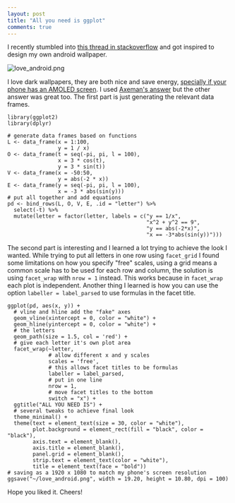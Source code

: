 ```yaml
---
layout: post
title: "All you need is ggplot"
comments: true
---
```


I recently stumbled into [this thread in stackoverflow](http://stackoverflow.com/questions/39870405/plotting-equations-in-r) and got inspired to design my own android wallpaper. 

![love_android.png][1]

I love dark wallpapers, they are both nice and save energy, [specially if your phone has an AMOLED screen](https://www.androidpit.com/how-black-wallpaper-can-save-your-battery). I used [Axeman's answer](http://stackoverflow.com/a/39871049/4654047) but the other answer was great too. The first part is just generating the relevant data frames.

```{r}
library(ggplot2)
library(dplyr)

# generate data frames based on functions 
L <- data_frame(x = 1:100,
                y = 1 / x)
O <- data_frame(t = seq(-pi, pi, l = 100),
                x = 3 * cos(t),
                y = 3 * sin(t))
V <- data_frame(x = -50:50,
                y = abs(-2 * x))
E <- data_frame(y = seq(-pi, pi, l = 100),
                x = -3 * abs(sin(y)))
# put all together and add equations 
pd <- bind_rows(L, O, V, E, .id = "letter") %>%
  select(-t) %>% 
  mutate(letter = factor(letter, labels = c("y == 1/x",
                                            "x^2 + y^2 == 9",
                                            "y == abs(-2*x)",
                                            "x == -3*abs(sin(y))")))
```

The second part is interesting and I learned a lot trying to achieve the look I wanted. While trying to put all letters in one row using `facet_grid` I found some limitations on how you specify "free" scales, using a grid means a common scale has to be used for each row and column, the solution is using `facet_wrap` with `nrow = 1` instead. This works because in `facet_wrap` each plot is independent. Another thing I learned is how you can use the option `labeller = label_parsed` to use formulas in the facet title. 

```{r}
ggplot(pd, aes(x, y)) +
  # vline and hline add the "fake" axes
  geom_vline(xintercept = 0, color = "white") + 
  geom_hline(yintercept = 0, color = "white") +
  # the letters
  geom_path(size = 1.5, col = 'red') +
  # give each letter it's own plot area
  facet_wrap(~letter, 
             # allow different x and y scales
             scales = 'free',
             # this allows facet titles to be formulas
             labeller = label_parsed,
             # put in one line
             nrow = 1, 
             # move facet titles to the bottom
             switch = "x") +
  ggtitle("ALL YOU NEED IS") +
  # several tweaks to achieve final look
  theme_minimal() +
  theme(text = element_text(size = 30, color = "white"),
        plot.background = element_rect(fill = "black", color = "black"),
        axis.text = element_blank(), 
        axis.title = element_blank(),
        panel.grid = element_blank(),
        strip.text = element_text(color = "white"),
        title = element_text(face = "bold"))
# saving as a 1920 x 1080 to match my phone's screen resolution
ggsave("~/love_android.png", width = 19.20, height = 10.80, dpi = 100)
```

Hope you liked it.
Cheers!

[1]: https://dl.dropboxusercontent.com/u/128600/posts/love_android.png
